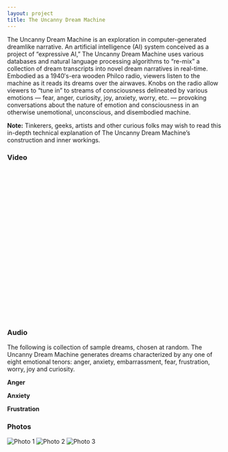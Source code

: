 ```yaml
---
layout: project
title: The Uncanny Dream Machine
---
```


The Uncanny Dream Machine is an exploration in computer-generated dreamlike narrative. An artificial intelligence (AI) system conceived as a project of “expressive AI,” The Uncanny Dream Machine uses various databases and natural language processing algorithms to “re-mix” a collection of dream transcripts into novel dream narratives in real-time. Embodied as a 1940′s-era wooden Philco radio, viewers listen to the machine as it reads its dreams over the airwaves. Knobs on the radio allow viewers to “tune in” to streams of consciousness delineated by various emotions — fear, anger, curiosity, joy, anxiety, worry, etc. — provoking conversations about the nature of emotion and consciousness in an otherwise unemotional, unconscious, and disembodied machine.

**Note:** Tinkerers, geeks, artists and other curious folks may wish to read this in-depth technical explanation of The Uncanny Dream Machine’s construction and inner workings.

### Video

<div class="video"><object width="620" height="349"><param name="allowfullscreen" value="true" /><param name="allowscriptaccess" value="always" /><param name="movie" value="http://vimeo.com/moogaloop.swf?clip_id=12502610&amp;server=vimeo.com&amp;show_title=0&amp;show_byline=0&amp;show_portrait=0&amp;color=00adef&amp;fullscreen=1" /><embed src="http://vimeo.com/moogaloop.swf?clip_id=12502610&amp;server=vimeo.com&amp;show_title=0&amp;show_byline=0&amp;show_portrait=0&amp;color=00adef&amp;fullscreen=1" type="application/x-shockwave-flash" allowfullscreen="true" allowscriptaccess="always" width="620" height="349"></embed></object></div>

### Audio

The following is collection of sample dreams, chosen at random. The Uncanny Dream Machine generates dreams characterized by any one of eight emotional tenors: anger, anxiety, embarrassment, fear, frustration, worry, joy and curiosity.

**Anger**

<div id="audio1"></div>
<script type="text/javascript">
  AudioPlayer.embed("audio1", {soundFile:"/audio/anger.mp3"});
</script>

**Anxiety**

<div id="audio2"></div>
<script type="text/javascript">
  AudioPlayer.embed("audio2", {soundFile:"/audio/anxiety.mp3"});
</script>

**Frustration**

<div id="audio3"></div>
<script type="text/javascript">
  AudioPlayer.embed("audio3", {soundFile:"/audio/frustration.mp3"});
</script>

### Photos

<img src="/images/uncanny_dream_photo1.jpg" alt="Photo 1" class="framed" />
<img src="/images/uncanny_dream_photo2.jpg" alt="Photo 2" class="framed" />
<img src="/images/uncanny_dream_photo3.jpg" alt="Photo 3" class="framed" />

